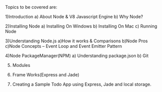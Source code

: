 Topics to be covered are:

1)Introduction
  a) About Node & V8 Javascript Engine
  b) Why Node?
  
2)Installing Node
  a) Installing On Windows
  b) Installing On Mac
  c) Running Node
  
3)Understanding Node.js
  a)How it works & Comparisons
  b)Node Pros
  c)Node Concepts – Event Loop and Event Emitter Pattern
  
4)Node PackageManager(NPM)
  a) Understanding package.json
  b) Git
  
5) Modules

6) Frame Works(Express and Jade)

7) Creating a Sample Todo App using Express, Jade and local storage.
 
